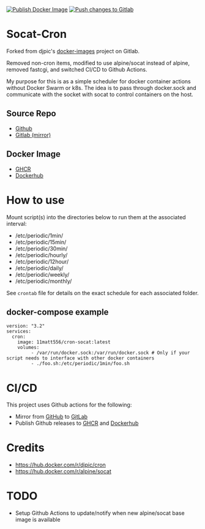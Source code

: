 [![Publish Docker Image](https://github.com/11matt556/socat-cron/actions/workflows/publish.yml/badge.svg?event=release)](https://github.com/11matt556/socat-cron/actions/workflows/publish.yml)
[![Push changes to Gitlab](https://github.com/11matt556/socat-cron/actions/workflows/gitlab-push.yml/badge.svg?event=push)](https://github.com/11matt556/socat-cron/actions/workflows/gitlab-push.yml)

# Socat-Cron
Forked from djpic's [docker-images](https://gitlab.com/djpic/docker-images) project on Gitlab. 

Removed non-cron items, modified to use alpine/socat instead of alpine, removed fastcgi, and switched CI/CD to Github Actions. 

My purpose for this is as a simple scheduler for docker container actions without Docker Swarm or k8s. The idea is to pass through docker.sock and communicate with the socket with socat to control containers on the host. 

## Source Repo
* [Github](https://github.com/11matt556/socat-cron)
* [Gitlab (mirror)](https://gitlab.com/11matt556/docker-cron)

## Docker Image
* [GHCR](https://github.com/11matt556/socat-cron/pkgs/container/socat-cron)
* [Dockerhub](https://hub.docker.com/r/11matt556/socat-cron) 

# How to use
Mount script(s) into the directories below to run them at the associated interval:

* /etc/periodic/1min/
* /etc/periodic/15min/
* /etc/periodic/30min/
* /etc/periodic/hourly/
* /etc/periodic/12hour/
* /etc/periodic/daily/
* /etc/periodic/weekly/
* /etc/periodic/monthly/

See `crontab` file for details on the exact schedule for each associated folder.

## docker-compose example
```
version: "3.2"
services:
  cron:
    image: 11matt556/cron-socat:latest
    volumes: 
         - /var/run/docker.sock:/var/run/docker.sock # Only if your script needs to interface with other docker containers
         - ./foo.sh:/etc/periodic/1min/foo.sh
```



# CI/CD
This project uses Github actions for the following:
* Mirror from [GitHub](https://github.com/11matt556/socat-cron) to [GitLab](https://gitlab.com/11matt556/docker-cron)
* Publish Github releases to [GHCR](https://github.com/11matt556/socat-cron/pkgs/container/socat-cron) and [Dockerhub](https://hub.docker.com/r/11matt556/socat-cron) 

# Credits
* https://hub.docker.com/r/djpic/cron
* https://hub.docker.com/r/alpine/socat

# TODO 
* Setup Github Actions to update/notify when new alpine/socat base image is available
